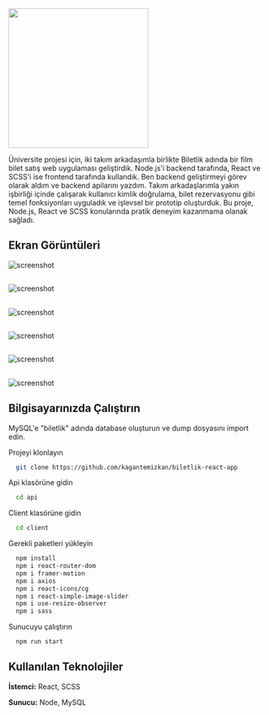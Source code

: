 
<img src="https://github.com/kagantemizkan/biletlik-react-app/assets/46727689/642d8d77-1c1d-4ccb-8b75-a78a731fc463" width="275">

Üniversite projesi için, iki takım arkadaşımla birlikte Biletlik adında bir film bilet satış web uygulaması geliştirdik. Node.js'i backend tarafında, React ve SCSS'i ise frontend tarafında kullandık. Ben backend geliştirmeyi görev olarak aldım ve backend apilarını yazdım. Takım arkadaşlarımla yakın işbirliği içinde çalışarak kullanıcı kimlik doğrulama, bilet rezervasyonu gibi temel fonksiyonları uyguladık ve işlevsel bir prototip oluşturduk. Bu proje, Node.js, React ve SCSS konularında pratik deneyim kazanmama olanak sağladı.


## Ekran Görüntüleri
![screenshot](https://github.com/kagantemizkan/biletlik-react-app/assets/46727689/6210c842-cc2c-4acf-9349-e59cdc1d728e)
##
![screenshot](https://github.com/kagantemizkan/biletlik-react-app/blob/master/client/public/gif-for-readme.gif)
##
![screenshot](https://github.com/kagantemizkan/biletlik-react-app/assets/46727689/9f68edd0-fada-47a1-98f3-84a28c33a282)
## 
![screenshot](https://github.com/kagantemizkan/biletlik-react-app/assets/46727689/29d0a22d-e2dd-4415-98ef-29eb106e4804)
## 
![screenshot](https://github.com/kagantemizkan/biletlik-react-app/assets/46727689/90691bc3-c283-487a-9531-f5289fba6d22)
## 
![screenshot](https://github.com/kagantemizkan/biletlik-react-app/assets/46727689/505397ea-c1f8-4ca8-a0e1-bf58f29c337c)

  
## Bilgisayarınızda Çalıştırın

MySQL'e "biletlik" adında database oluşturun ve dump dosyasını import edin.

Projeyi klonlayın

```bash
  git clone https://github.com/kagantemizkan/biletlik-react-app
```

Api klasörüne gidin

```bash
  cd api
```
Client klasörüne gidin
```bash
  cd client
```

Gerekli paketleri yükleyin

```bash
  npm install
  npm i react-router-dom
  npm i framer-motion
  npm i axios
  npm i react-icons/cg
  npm i react-simple-image-slider
  npm i use-resize-observer
  npm i sass
```

Sunucuyu çalıştırın

```bash
  npm run start
```

  
## Kullanılan Teknolojiler

**İstemci:** React, SCSS

**Sunucu:** Node, MySQL

  
